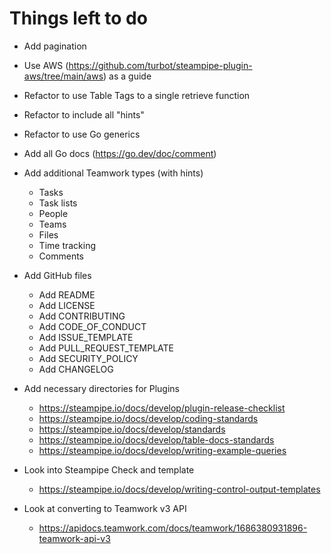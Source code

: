 # Things left to do

* Add pagination

* Use AWS (<https://github.com/turbot/steampipe-plugin-aws/tree/main/aws>) as a guide

* Refactor to use Table Tags to a single retrieve function

* Refactor to include all "hints"

* Refactor to use Go generics

* Add all Go docs (<https://go.dev/doc/comment>)

* Add additional Teamwork types (with hints)
  * Tasks
  * Task lists
  * People
  * Teams
  * Files
  * Time tracking
  * Comments

* Add GitHub files
  * Add README
  * Add LICENSE
  * Add CONTRIBUTING
  * Add CODE_OF_CONDUCT
  * Add ISSUE_TEMPLATE
  * Add PULL_REQUEST_TEMPLATE
  * Add SECURITY_POLICY
  * Add CHANGELOG

* Add necessary directories for Plugins
  * <https://steampipe.io/docs/develop/plugin-release-checklist>
  * <https://steampipe.io/docs/develop/coding-standards>
  * <https://steampipe.io/docs/develop/standards>
  * <https://steampipe.io/docs/develop/table-docs-standards>
  * <https://steampipe.io/docs/develop/writing-example-queries>

* Look into Steampipe Check and template
  * <https://steampipe.io/docs/develop/writing-control-output-templates>

* Look at converting to Teamwork v3 API
  * <https://apidocs.teamwork.com/docs/teamwork/1686380931896-teamwork-api-v3>

